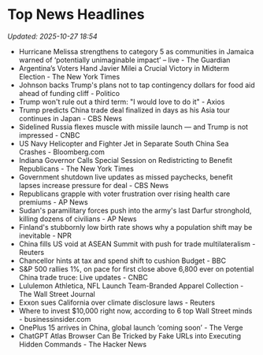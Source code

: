 # Top News Headlines

_Updated: 2025-10-27 18:54_

- Hurricane Melissa strengthens to category 5 as communities in Jamaica warned of ‘potentially unimaginable impact’ – live - The Guardian
- Argentina’s Voters Hand Javier Milei a Crucial Victory in Midterm Election - The New York Times
- Johnson backs Trump's plans not to tap contingency dollars for food aid ahead of funding cliff - Politico
- Trump won't rule out a third term: "I would love to do it" - Axios
- Trump predicts China trade deal finalized in days as his Asia tour continues in Japan - CBS News
- Sidelined Russia flexes muscle with missile launch — and Trump is not impressed - CNBC
- US Navy Helicopter and Fighter Jet in Separate South China Sea Crashes - Bloomberg.com
- Indiana Governor Calls Special Session on Redistricting to Benefit Republicans - The New York Times
- Government shutdown live updates as missed paychecks, benefit lapses increase pressure for deal - CBS News
- Republicans grapple with voter frustration over rising health care premiums - AP News
- Sudan's paramilitary forces push into the army's last Darfur stronghold, killing dozens of civilians - AP News
- Finland's stubbornly low birth rate shows why a population shift may be inevitable - NPR
- China fills US void at ASEAN Summit with push for trade multilateralism - Reuters
- Chancellor hints at tax and spend shift to cushion Budget - BBC
- S&P 500 rallies 1%, on pace for first close above 6,800 ever on potential China trade truce: Live updates - CNBC
- Lululemon Athletica, NFL Launch Team-Branded Apparel Collection - The Wall Street Journal
- Exxon sues California over climate disclosure laws - Reuters
- Where to invest $10,000 right now, according to 6 top Wall Street minds - businessinsider.com
- OnePlus 15 arrives in China, global launch ‘coming soon’ - The Verge
- ChatGPT Atlas Browser Can Be Tricked by Fake URLs into Executing Hidden Commands - The Hacker News